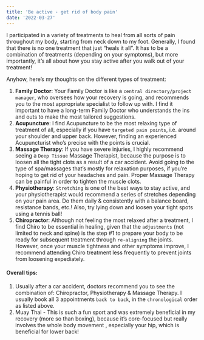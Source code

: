 ```yaml
---
title: 'Be active - get rid of body pain'
date: '2022-03-27'
---
```


I participated in a variety of treatments to heal from all sorts of pain throughout my body, starting from neck down to my foot. Generally, I found that there is no one treatment that just “heals it all”. It has to be a combination of treatments (depending on your symptoms), but more importantly, it’s all about how you stay active after you walk out of your treatment! 

Anyhow, here’s my thoughts on the different types of treatment: 

1. **Family Doctor**: Your Family Doctor is like a `central directory/project manager`, who oversees how your recovery is going, and recommends you to the most appropriate specialist to follow up with. I find it important to have a long-term Family Doctor who understands the ins and outs to make the most tailored suggestions.
2. **Acupuncture**: I find Acupuncture to be the most relaxing type of treatment of all, especially if you have `targeted pain points`, i.e. around your shoulder and upper back. However, finding an experienced Acupuncturist who’s precise with the points is crucial.
3. **Massage Therapy**: If you have severe injuries, I highly recommend seeing a `Deep Tissue` Massage Therapist, because the purpose is to loosen all the tight clots as a result of a car accident. Avoid going to the type of spa/massages that’s mostly for relaxation purposes, if you’re hoping to get rid of your headaches and pain. Proper Massage Therapy can be painful in order to tighten the muscle clots.
4. **Physiotherapy**: `Stretching` is one of the best ways to stay active, and your physiotherapist would recommend a series of stretches depending on your pain area. Do them daily & consistently with a balance board, resistance bands, etc.! Also, try lying down and loosen your tight spots using a tennis ball!
5. **Chiropractor**: Although not feeling the most relaxed after a treatment, I find Chiro to be essential in healing, given that the `adjustments` (not limited to neck and spine) is the step #1 to prepare your body to be ready for subsequent treatment through `re-aligning` the joints. However, once your muscle tightness and other symptoms improve, I recommend attending Chiro treatment less frequently to prevent joints from loosening expediately. 


#### Overall tips:
1. Usually after a car accident, doctors recommend you to see the combination of: Chiropractor, Physiotherapy & Massage Therapy. I usually book all 3 appointments `back to back`, in the `chronological` order as listed above. 
2. Muay Thai - This is such a fun sport and was extremely beneficial in my recovery (more so than boxing), because it’s core-focused but really involves the whole body movement , especially your hip, which is beneficial for lower back!

